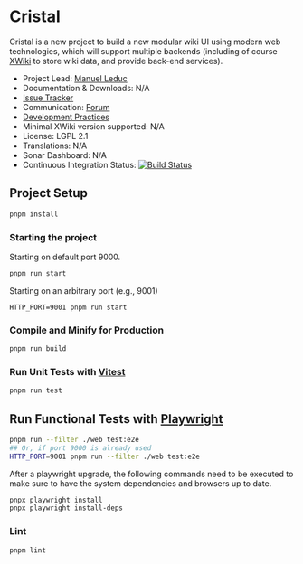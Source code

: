# Cristal

Cristal is a new project to build a new modular wiki UI using modern web technologies, which will support multiple
backends (including of course [XWiki](https://www.xwiki.org/) to store wiki data, and provide back-end services).

* Project Lead: [Manuel Leduc](https://www.xwiki.org/xwiki/bin/view/XWiki/mleduc)
* Documentation & Downloads: N/A <!-- [Documentation & Download](https://extensions.xwiki.org/xwiki/bin/view/Extension/
  (extension
  name)))-->
* [Issue Tracker](https://jira.xwiki.org/projects/CRISTAL/summary)
* Communication: [Forum](https://forum.xwiki.org/c/cristal/18)<!--, [Chat](https://dev.xwiki.
  org/xwiki/bin/view/Community/Chat)-->
* [Development Practices](https://dev.xwiki.org)
* Minimal XWiki version supported: N/A <!-- XWiki (minimal xwiki version)-->
* License: LGPL 2.1
* Translations: N/A
* Sonar Dashboard: N/A <!--[![Status](https://sonarcloud.io/api/project_badges/measure?project=(group id):(artifact id)&metric=alert_status)](https://sonarcloud.io/dashboard?id=(group
  id):(artifact id))-->
* Continuous Integration Status: [![Build Status](https://ci.xwiki.org/job/XWiki%20Contrib/job/cristal/job/main/badge/icon)](https://ci.xwiki.org/job/XWiki%20Contrib/job/cristal/job/main/)

## Project Setup

```sh
pnpm install
```

### Starting the project

Starting on default port 9000.

```sh
pnpm run start
```

Starting on an arbitrary port (e.g., 9001)

```shell
HTTP_PORT=9001 pnpm run start
```

### Compile and Minify for Production

```sh
pnpm run build
```

### Run Unit Tests with [Vitest](https://vitest.dev/)

```sh
pnpm run test
```

## Run Functional Tests with [Playwright](https://playwright.dev/)

```sh
pnpm run --filter ./web test:e2e
## Or, if port 9000 is already used
HTTP_PORT=9001 pnpm run --filter ./web test:e2e
```

After a playwright upgrade, the following commands need to be executed to make sure to have the system dependencies
and browsers up to date.

```sh
pnpx playwright install
pnpx playwright install-deps
```

### Lint

```sh
pnpm lint
```
